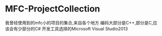 # MFC-ProjectCollection
我曾经使用到的mfc小的项目的集合,来自各个地方
编码大部分是C++,部分是C,应该会有少部分的C#
开发工具选择的Microsoft Visual Studio2013
